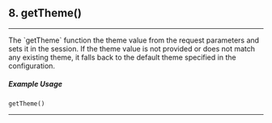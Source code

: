 
## 8. getTheme()
  <hr>
  The `getTheme` function the theme value from the request parameters and sets it in the session. If the theme value is not provided or does not match any existing theme, it falls back to the default theme specified in the configuration.

  ##### Example Usage
  
   ```
 getTheme()
   
   ```
  <hr>